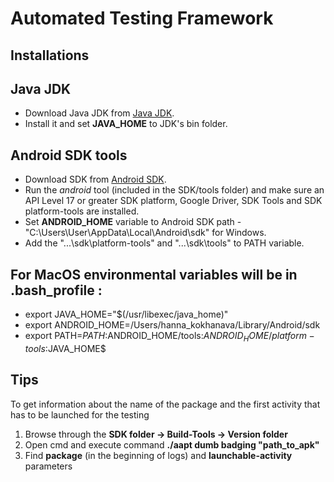 # Automated Testing Framework

## Installations
## Java JDK
* Download Java JDK from [Java JDK](http://www.oracle.com/technetwork/java/javase/downloads/index.html).
* Install it and set **JAVA_HOME** to JDK's bin folder.

## Android SDK tools
* Download SDK from [Android SDK](https://developer.android.com/studio/index.html).
* Run the *android* tool (included in the SDK/tools folder) and make sure an API Level 17 or greater SDK platform, Google Driver, SDK Tools and SDK platform-tools are installed.
* Set **ANDROID_HOME** variable to Android SDK path - "C:\Users\User\AppData\Local\Android\sdk" for Windows.
* Add the "...\sdk\platform-tools\" and "...\sdk\tools\" to PATH variable.

## For MacOS environmental variables will be in **.bash_profile** :
* export JAVA_HOME="$(/usr/libexec/java_home)"
* export ANDROID_HOME=/Users/hanna_kokhanava/Library/Android/sdk
* export PATH=${PATH}:$ANDROID_HOME/tools:$ANDROID_HOME/platform-tools:$JAVA_HOME$


## Tips
To get information about the name of the package and the first activity that has to be launched for the testing
1. Browse through the **SDK folder -> Build-Tools -> Version folder**
2. Open cmd and execute command **./aapt dumb badging "path_to_apk"**
3. Find **package** (in the beginning of logs) and **launchable-activity** parameters
